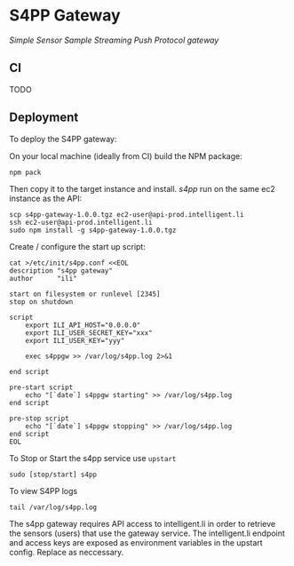 
# S4PP Gateway

*Simple Sensor Sample Streaming Push Protocol gateway*

## CI

TODO


## Deployment

To deploy the S4PP gateway:

On your local machine (ideally from CI) build the NPM package:

    npm pack

Then copy it to the target instance and install. *s4pp* run on the same
ec2 instance as the API:

    scp s4pp-gateway-1.0.0.tgz ec2-user@api-prod.intelligent.li
    ssh ec2-user@api-prod.intelligent.li
    sudo npm install -g s4pp-gateway-1.0.0.tgz

Create / configure the start up script:

    cat >/etc/init/s4pp.conf <<EOL
    description "s4pp gateway"
    author      "ili"

    start on filesystem or runlevel [2345]
    stop on shutdown

    script
        export ILI_API_HOST="0.0.0.0"
        export ILI_USER_SECRET_KEY="xxx"
        export ILI_USER_KEY="yyy"

        exec s4ppgw >> /var/log/s4pp.log 2>&1

    end script

    pre-start script
        echo "[`date`] s4ppgw starting" >> /var/log/s4pp.log
    end script

    pre-stop script
        echo "[`date`] s4ppgw stopping" >> /var/log/s4pp.log
    end script
    EOL


To Stop or Start the s4pp service use `upstart`

    sudo [stop/start] s4pp

To view S4PP logs

    tail /var/log/s4pp.log

The s4pp gateway requires API access to intelligent.li in order to
retrieve the sensors (users) that use the gateway service.  The intelligent.li
endpoint and access keys are exposed as environment variables in the upstart
config. Replace as neccessary.
